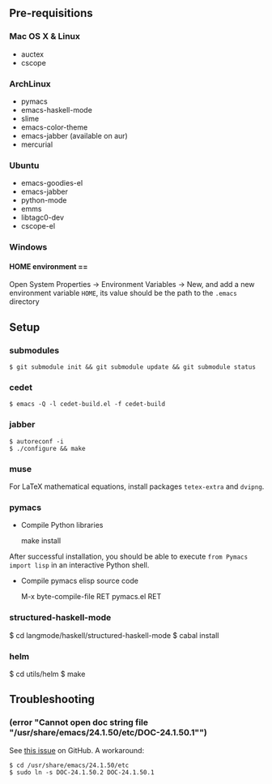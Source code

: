 ## Pre-requisitions

### Mac OS X & Linux

- auctex
- cscope

### ArchLinux

- pymacs
- emacs-haskell-mode
- slime
- emacs-color-theme
- emacs-jabber (available on aur)
- mercurial

### Ubuntu

- emacs-goodies-el
- emacs-jabber
- python-mode
- emms
- libtagc0-dev
- cscope-el

### Windows

#### HOME environment ==
Open System Properties -> Environment Variables -> New, and add a new
environment variable `HOME`, its value should be the path to the
`.emacs` directory

## Setup

### submodules

    $ git submodule init && git submodule update && git submodule status

### cedet

    $ emacs -Q -l cedet-build.el -f cedet-build

### jabber

    $ autoreconf -i
    $ ./configure && make

### muse

For LaTeX mathematical equations, install packages `tetex-extra` and `dvipng`.

### pymacs
- Compile Python libraries

    make install

After successful installation, you should be able to execute `from Pymacs import lisp` in an interactive Python shell.

- Compile pymacs elisp source code

    M-x byte-compile-file RET pymacs.el RET

### structured-haskell-mode

$ cd langmode/haskell/structured-haskell-mode
$ cabal install

### helm

$ cd utils/helm
$ make

## Troubleshooting

### (error "Cannot open doc string file \"/usr/share/emacs/24.1.50/etc/DOC-24.1.50.1\"")

See [this issue](https://github.com/bbatsov/prelude/issues/155) on GitHub. A workaround:

```
$ cd /usr/share/emacs/24.1.50/etc
$ sudo ln -s DOC-24.1.50.2 DOC-24.1.50.1
```
